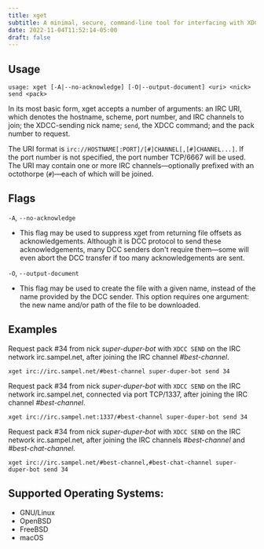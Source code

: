 ```yaml
---
title: xget
subtitle: A minimal, secure, command-line tool for interfacing with XDCC senders.
date: 2022-11-04T11:52:14-05:00
draft: false
---
```


## Usage
```
usage: xget [-A|--no-acknowledge] [-O|--output-document] <uri> <nick> send <pack>
```

In its most basic form, xget accepts a number of arguments: an IRC URI, which denotes the hostname, scheme, port number, and IRC channels to join; the XDCC-sending nick name; `send`, the XDCC command; and the pack number to request.

The URI format is `irc://HOSTNAME[:PORT]/[#]CHANNEL[,[#]CHANNEL...]`. If the port number is not specified, the port number TCP/6667 will be used. The URI may contain one or more IRC channels&mdash;optionally prefixed with an octothorpe (`#`)&mdash;each of which will be joined.

## Flags

`-A`, `--no-acknowledge`
  * This flag may be used to suppress xget from returning file offsets as acknowledgements. Although it is DCC protocol to send these acknowledgements, many DCC senders don't require them&mdash;some will even abort the DCC transfer if too many acknowledgements are sent.

`-O`, `--output-document`
  * This flag may be used to create the file with a given name, instead of the name provided by the DCC sender. This option requires one argument: the new name and/or path of the file to be downloaded.

## Examples

Request pack #34 from nick _super-duper-bot_ with `XDCC SEND` on the IRC network irc.sampel.net, after joining the IRC channel _#best-channel_.

``` 
xget irc://irc.sampel.net/#best-channel super-duper-bot send 34
``` 

Request pack #34 from nick _super-duper-bot_ with `XDCC SEND` on the IRC network irc.sampel.net, connected via port TCP/1337, after joining the IRC channel _#best-channel_.

``` 
xget irc://irc.sampel.net:1337/#best-channel super-duper-bot send 34
```

Request pack #34 from nick _super-duper-bot_ with `XDCC SEND` on the IRC network irc.sampel.net, after joining the IRC channels _#best-channel_ and _#best-chat-channel_.

``` 
xget irc://irc.sampel.net/#best-channel,#best-chat-channel super-duper-bot send 34
``` 

## Supported Operating Systems:

* GNU/Linux
* OpenBSD
* FreeBSD
* macOS

